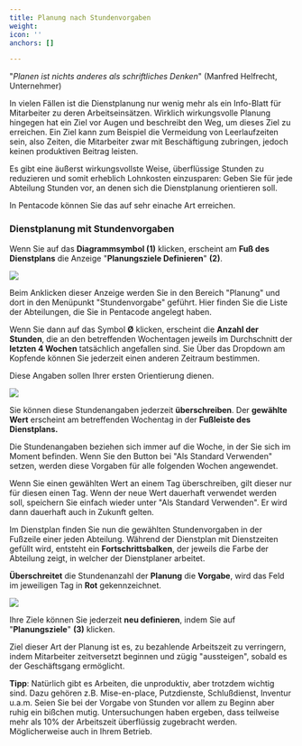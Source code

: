 ```yaml
---
title: Planung nach Stundenvorgaben
weight: 
icon: ''
anchors: []

---
```

"_Planen ist nichts anderes als schriftliches Denken_" (Manfred Helfrecht, Unternehmer)

In vielen Fällen ist die Dienstplanung nur wenig mehr als ein Info-Blatt für Mitarbeiter zu deren Arbeitseinsätzen. Wirklich wirkungsvolle Planung hingegen hat ein Ziel vor Augen und beschreibt den Weg, um dieses Ziel zu erreichen. Ein Ziel kann zum Beispiel die Vermeidung von Leerlaufzeiten sein, also Zeiten, die Mitarbeiter zwar mit Beschäftigung zubringen, jedoch keinen produktiven Beitrag leisten.

Es gibt eine äußerst wirkungsvollste Weise, überflüssige Stunden zu reduzieren und somit erheblich Lohnkosten einzusparen: Geben Sie für jede Abteilung Stunden vor, an denen sich die Dienstplanung orientieren soll.

In Pentacode können Sie das auf sehr einache Art erreichen.

### Dienstplanung mit Stundenvorgaben

Wenn Sie auf das **Diagrammsymbol (1)** klicken, erscheint am **Fuß des Dienstplans** die Anzeige "**Planungsziele Definieren**" **(2)**.

![](https://s3.amazonaws.com/helpscout.net/docs/assets/5dd29b3f04286364bc91dcd3/images/5f12fab92c7d3a10cbaaeebd/file-9vZNOfd5PQ.png)

Beim Anklicken dieser Anzeige werden Sie in den Bereich "Planung" und dort in den Menüpunkt "Stundenvorgabe" geführt. Hier finden Sie die Liste der Abteilungen, die Sie in Pentacode angelegt haben.

Wenn Sie dann auf das Symbol **Ø** klicken, erscheint  die **Anzahl der Stunden**, die an den betreffenden Wochentagen jeweils im Durchschnitt der **letzten 4 Wochen** tatsächlich angefallen sind. Sie Über das Dropdown am Kopfende können Sie jederzeit einen anderen Zeitraum bestimmen.

Diese Angaben sollen Ihrer ersten Orientierung dienen.

![](https://s3.amazonaws.com/helpscout.net/docs/assets/5dd29b3f04286364bc91dcd3/images/5f12fb5504286306f8070c20/file-T2iVM473oh.png)

Sie können diese Stundenangaben jederzeit **überschreiben**. Der **gewählte Wert** erscheint am betreffenden Wochentag in der **Fußleiste des Dienstplans.** 

Die Stundenangaben beziehen sich immer auf die Woche, in der Sie sich im Moment befinden. Wenn Sie den Button bei "Als Standard Verwenden" setzen, werden diese Vorgaben für alle folgenden Wochen angewendet.

Wenn Sie einen gewählten Wert an einem Tag überschreiben, gilt dieser nur für diesen einen Tag. Wenn der neue Wert dauerhaft verwendet werden soll, speichern Sie einfach wieder unter "Als Standard Verwenden". Er wird dann dauerhaft auch in Zukunft gelten.

Im Dienstplan finden Sie nun die gewählten Stundenvorgaben in der Fußzeile einer jeden Abteilung. Während der Dienstplan mit Dienstzeiten gefüllt wird, entsteht ein **Fortschrittsbalken**, der jeweils die Farbe der Abteilung zeigt, in welcher der Dienstplaner arbeitet.

**Überschreitet** die Stundenanzahl der **Planung** die **Vorgabe**, wird das Feld im jeweiligen Tag in **Rot** gekennzeichnet.

![](https://s3.amazonaws.com/helpscout.net/docs/assets/5dd29b3f04286364bc91dcd3/images/5f12fca804286306f8070c23/file-xLcyFq1HO4.png)

Ihre Ziele können Sie jederzeit **neu definieren**, indem Sie auf "**Planungsziele**" **(3)** klicken.

Ziel dieser Art der Planung ist es, zu bezahlende Arbeitszeit zu verringern, indem Mitarbeiter zeitversetzt beginnen und zügig "aussteigen", sobald es der Geschäftsgang ermöglicht.

**Tipp**: Natürlich gibt es Arbeiten, die unproduktiv, aber trotzdem wichtig sind. Dazu gehören z.B. Mise-en-place, Putzdienste, Schlußdienst, Inventur u.a.m. Seien Sie bei der Vorgabe von Stunden vor allem zu Beginn aber ruhig ein bißchen mutig. Untersuchungen haben ergeben, dass teilweise mehr als 10% der Arbeitszeit überflüssig zugebracht werden. Möglicherweise auch in Ihrem Betrieb.